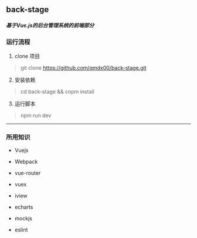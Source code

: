 ## back-stage

##### 基于Vue.js的后台管理系统的前端部分

### 运行流程

1. clone 项目

> git clone https://github.com/qmdx00/back-stage.git

2. 安装依赖

> cd back-stage && cnpm install

3. 运行脚本

> npm run dev

----

### 所用知识

- Vuejs

- Webpack

- vue-router

- vuex

- iview

- echarts

- mockjs

- eslint